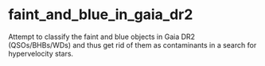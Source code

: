 # faint_and_blue_in_gaia_dr2
Attempt to classify the faint and blue objects in Gaia DR2 (QSOs/BHBs/WDs) and thus get rid of them as contaminants in a search for hypervelocity stars.
